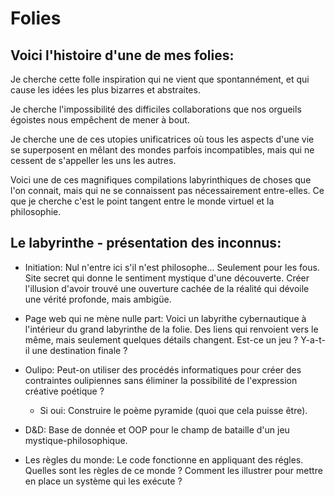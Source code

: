 # Folies

## Voici l'histoire d'une de mes folies:

Je cherche cette folle inspiration qui ne vient que spontannément, et qui cause les idées les plus bizarres et abstraites. 

Je cherche l'impossibilité des difficiles collaborations que nos orgueils égoistes nous empêchent de mener à bout. 

Je cherche une de ces utopies unificatrices où tous les aspects d'une vie se superposent en mêlant des mondes parfois incompatibles, mais qui ne cessent de s'appeller les uns les autres.

Voici une de ces magnifiques compilations labyrinthiques de choses que l'on connait, mais qui ne se connaissent pas nécessairement entre-elles. Ce que je cherche c'est le point tangent entre le monde virtuel et la philosophie.

## Le labyrinthe - présentation des inconnus:

* Initiation: Nul n'entre ici s'il n'est philosophe... Seulement pour les fous. Site secret qui donne le sentiment mystique d'une découverte. Créer l'illusion d'avoir trouvé une ouverture cachée de la réalité qui dévoile une vérité profonde, mais ambigüe.

* Page web qui ne mène nulle part: Voici un labyrithe cybernautique à l'intérieur du grand labyrinthe de la folie. Des liens qui renvoient vers le même, mais seulement quelques détails changent. Est-ce un jeu ? Y-a-t-il une destination finale ?

* Oulipo: Peut-on utiliser des procédés informatiques pour créer des contraintes oulipiennes sans éliminer la possibilité de l'expression créative poétique ?
  * Si oui: Construire le poème pyramide (quoi que cela puisse être).

* D&D: Base de donnée et OOP pour le champ de bataille d'un jeu mystique-philosophique.

* Les règles du monde: Le code fonctionne en appliquant des régles. Quelles sont les règles de ce monde ? Comment les illustrer pour mettre en place un système qui les exécute ?
